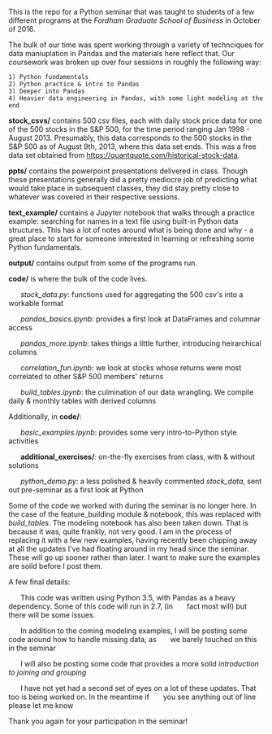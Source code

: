 This is the repo for a Python seminar that was taught to students of a few different programs at the *Fordham Graduate School of Business* in October of 2016. 

The bulk of our time was spent working through a variety of technciques for data maniuplation in Pandas and the materials here reflect that. Our coursework was broken up over four sessions in roughly the following way:

	1) Python fundamentals
	2) Python practice & intro to Pandas
	3) Deeper into Pandas
	4) Heavier data engineering in Pandas, with some light modeling at the end

**stock_csvs/** contains 500 csv files, each with daily stock price data for one of the 500 stocks in the S&P 500, for the time period ranging Jan 1998 - August 2013. Presumably, this data corresponds to the 500 stocks in the S&P 500 as of August 9th, 2013, where this data set ends. This was a free data set obtained from https://quantquote.com/historical-stock-data.

**ppts/** contains the powerpoint presentations delivered in class. Though these presentations generally did a pretty mediocre job of predicting what would take place in subsequent classes, they did stay pretty close to whatever was covered in their respective sessions.

**text_example/** contains a Jupyter notebook that walks through a practice example: searching for names in a text file using built-in Python data structures. This has a lot of notes around what is being done and why - a great place to start for someone interested in learning or refreshing some Python fundamentals. 

**output/** contains output from some of the programs run. 

**code/** is where the bulk of the code lives. 
	
&nbsp;&nbsp;&nbsp;&nbsp;&nbsp;&nbsp;*stock_data.py*: functions used for aggregating the 500 csv's into a workable format
	
&nbsp;&nbsp;&nbsp;&nbsp;&nbsp;&nbsp;*pandas_basics.ipynb*: provides a first look at DataFrames and columnar access
	
&nbsp;&nbsp;&nbsp;&nbsp;&nbsp;&nbsp;*pandas_more.ipynb*: takes things a little further, introducing heirarchical columns
	
&nbsp;&nbsp;&nbsp;&nbsp;&nbsp;&nbsp;*correlation_fun.ipynb*: we look at stocks whose returns were most correlated to other S&P 500 members' returns
	
&nbsp;&nbsp;&nbsp;&nbsp;&nbsp;&nbsp;*build_tables.ipynb*: the culmination of our data wrangling. We compile daily & monthly tables with derived columns

Additionally, in **code/**:
	
&nbsp;&nbsp;&nbsp;&nbsp;&nbsp;&nbsp;*basic_examples.ipynb*: provides some very intro-to-Python style activities
	
&nbsp;&nbsp;&nbsp;&nbsp;&nbsp;&nbsp;**additional_exercises/**: on-the-fly exercises from class, with & without solutions
	
&nbsp;&nbsp;&nbsp;&nbsp;&nbsp;&nbsp;*python_demo.py*: a less polished & heavily commented *stock_data*, sent out pre-seminar as a first look at Python

Some of the code we worked with during the seminar is no longer here. In the case of the feature_building module & notebook, this was replaced with *build_tables*. The modeling notebook has also been taken down. That is because it was, quite frankly, not very good. I am in the process of replacing it with a few new examples, having recently been chipping away at all the updates I've had floating around in my head since the seminar. These will go up sooner rather than later. I want to make sure the examples are soild before I post them. 

A few final details:

&nbsp;&nbsp;&nbsp;&nbsp;&nbsp;&nbsp;This code was written using Python 3.5, with Pandas as a heavy dependency. Some of this code will run in 2.7, (in &nbsp;&nbsp;&nbsp;&nbsp;&nbsp;&nbsp;fact most will) but there will be some issues.

&nbsp;&nbsp;&nbsp;&nbsp;&nbsp;&nbsp;In addition to the coming modeling examples, I will be posting some code around how to handle missing data, as &nbsp;&nbsp;&nbsp;&nbsp;&nbsp;&nbsp;we barely touched on this in the seminar

&nbsp;&nbsp;&nbsp;&nbsp;&nbsp;&nbsp;I will also be posting some code that provides a more solid *introduction to joining and grouping*

&nbsp;&nbsp;&nbsp;&nbsp;&nbsp;&nbsp;I have not yet had a second set of eyes on a lot of these updates. That too is being worked on. In the meantime if &nbsp;&nbsp;&nbsp;&nbsp;&nbsp;&nbsp;you see anything out of line please let me know 

Thank you again for your participation in the seminar! 





